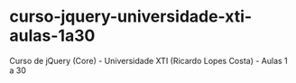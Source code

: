 # curso-jquery-universidade-xti-aulas-1a30
Curso de jQuery (Core) - Universidade XTI (Ricardo Lopes Costa) - Aulas 1 a 30
